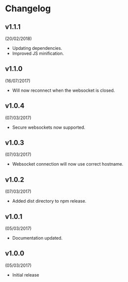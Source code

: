 # Changelog

## v1.1.1
(20/02/2018)

* Updating dependencies.
* Improved JS minification.

## v1.1.0
(16/07/2017)

* Will now reconnect when the websocket is closed.

## v1.0.4
(07/03/2017)

* Secure websockets now supported.

## v1.0.3
(07/03/2017)

* Websocket connection will now use correct hostname.

## v1.0.2
(07/03/2017)

* Added dist directory to npm release.

## v1.0.1
(05/03/2017)

* Documentation updated.

## v1.0.0
(05/03/2017)

* Initial release
